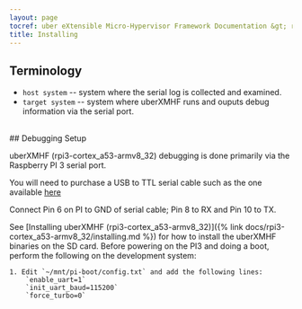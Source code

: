 ```yaml
---
layout: page
tocref: uber eXtensible Micro-Hypervisor Framework Documentation &gt; rpi3-cortex_a53-armv8_32  
title: Installing
---
```



## Terminology

* `host system` -- system where the serial log is collected and examined.
* `target system` -- system where uberXMHF runs and ouputs debug information 
via the serial port.

<br/>
## Debugging Setup

uberXMHF (rpi3-cortex_a53-armv8_32) debugging is done primarily via the 
Raspberry PI 3 serial port.

You will need to purchase a USB to TTL serial cable such as the one 
available [here](https://www.adafruit.com/product/954?gclid=Cj0KCQjw_ODWBRCTARIsAE2_EvVn-6n_HsU-McCFk-ffkiPooqiDkVjVaZtq39GAIyy5s8Ep5yb6K9QaAtKQEALw_wcB)

Connect Pin 6 on PI to GND of serial cable; Pin 8 to RX and Pin 10 to TX.

See [Installing uberXMHF (rpi3-cortex_a53-armv8_32)]({% link docs/rpi3-cortex_a53-armv8_32/installing.md %}) for how to install
the uberXMHF binaries on the SD card. Before powering on the PI3 and
doing a boot, perform the following on the development system:

	1. Edit `~/mnt/pi-boot/config.txt` and add the following lines: 
		`enable_uart=1` 
		`init_uart_baud=115200` 
		`force_turbo=0`

